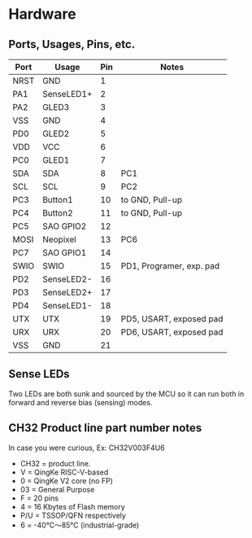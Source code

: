# Hardware

## Ports, Usages, Pins, etc.

| Port    | Usage      | Pin | Notes                    |
|---------|------------|-----|--------------------------|
| NRST    | GND        |  1  |                          |
| PA1     | SenseLED1+ |  2  |                          |
| PA2     | GLED3      |  3  |                          |
| VSS     | GND        |  4  |                          |
| PD0     | GLED2      |  5  |                          |
| VDD     | VCC        |  6  |                          |
| PC0     | GLED1      |  7  |                          |
| SDA     | SDA        |  8  | PC1                      |
| SCL     | SCL        |  9  | PC2                      |
| PC3     | Button1    | 10  | to GND, Pull-up          |
| PC4     | Button2    | 11  | to GND, Pull-up          |
| PC5     | SAO GPIO2  | 12  |                          |
| MOSI    | Neopixel   | 13  | PC6                      |
| PC7     | SAO GPIO1  | 14  |                          |
| SWIO    | SWIO       | 15  | PD1, Programer, exp. pad |
| PD2     | SenseLED2- | 16  |                          |
| PD3     | SenseLED2+ | 17  |                          |
| PD4     | SenseLED1- | 18  |                          |
| UTX     | UTX        | 19  | PD5, USART, exposed pad  |
| URX     | URX        | 20  | PD6, USART, exposed pad  |
| VSS     | GND        | 21  |                          |


## Sense LEDs

Two LEDs are both sunk and sourced by the MCU so it can run both in forward and reverse bias (sensing) modes. 


## CH32 Product line part number notes
In case you were curious, Ex: CH32V003F4U6

- CH32 = product line.
- V = QingKe RISC-V-based
- 0 = QingKe V2 core (no FP)
- 03 = General Purpose
- F = 20 pins
- 4 = 16 Kbytes of Flash memory 
- P/U = TSSOP/QFN respectively
- 6 = -40℃～85℃ (industrial-grade) 
